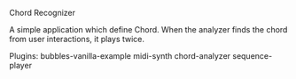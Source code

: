 Chord Recognizer

A simple application which define Chord. When the analyzer finds the chord from user interactions, it plays twice.

Plugins:
bubbles-vanilla-example
midi-synth
chord-analyzer
sequence-player

